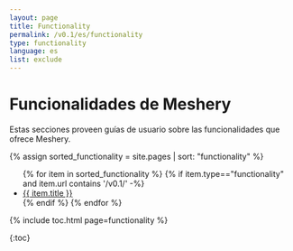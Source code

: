 ```yaml
---
layout: page
title: Functionality
permalink: /v0.1/es/functionality
type: functionality
language: es
list: exclude
---
```


# Funcionalidades de Meshery

Estas secciones proveen guías de usuario sobre las funcionalidades que ofrece Meshery.

{% assign sorted_functionality = site.pages | sort: "functionality" %}

<ul>
    {% for item in sorted_functionality %}
    {% if item.type=="functionality" and item.url contains '/v0.1/' -%}
      <li><a href="{{ site.baseurl }}{{ item.url }}">{{ item.title }}</a></li>
      {% endif %}
    {% endfor %}
</ul>

{% include toc.html page=functionality %}

{:toc}
